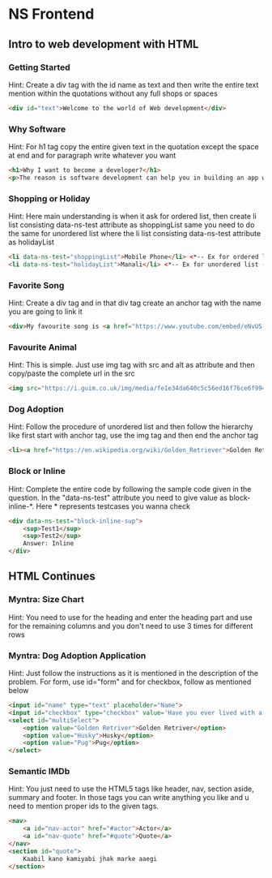 # NS Frontend 

## Intro to web development with HTML

### Getting Started

Hint: Create a div tag with the id name as text and then write the entire text mention within the quotations without any full shops or spaces
```HTML
<div id="text">Welcome to the world of Web development</div>
```

### Why Software

Hint: For h1 tag copy the entire given text in the quotation except the space at end and for paragraph write whatever you want
```HTML
<h1>Why I want to become a developer?</h1>
<p>The reason is software development can help you in building an app which can help you to lower your task which generally a person feel lasy to do that work.</p>
```

### Shopping or Holiday

Hint: Here main understanding is when it ask for ordered list, then create li list consisting data-ns-test attribute as shoppingList same you need to do the same for unordered list where the li list consisting data-ns-test attribute as holidayList
```HTML
<li data-ns-test="shoppingList">Mobile Phone</li> <*-- Ex for ordered list -->
<li data-ns-test="holidayList">Manali</li> <*-- Ex for unordered list -->
```

### Favorite Song

Hint: Create a div tag and in that div tag create an anchor tag with the name you are going to link it
```HTML
<div>My favourite song is <a href="https://www.youtube.com/embed/eNvUS-6PTbs">Cheri Cheri Lady</a></div>
```

### Favourite Animal

Hint: This is simple. Just use img tag with src and alt as attribute and then copy/paste the complete url in the src
```HTML
<img src="https://i.guim.co.uk/img/media/fe1e34da640c5c56ed16f76ce6f994fa9343d09d/0_174_3408_2046/master/3408.jpg?width=445&quality=45&auto=format&fit=max&dpr=2&s=c4f4d4981ad8e828c7d2402a47ed4f4f" alt="A Pug">
```

### Dog Adoption

Hint: Follow the procedure of unordered list and then follow the hierarchy like first start with anchor tag, use the img tag and then end the anchor tag
```HTML
<li><a href="https://en.wikipedia.org/wiki/Golden_Retriever">Golden Retriever<img src="https://upload.wikimedia.org/wikipedia/commons/c/cf/BassetHound_profil.jpg"></a></li>
```

### Block or Inline

Hint: Complete the entire code by following the sample code given in the question. In the "data-ns-test" attribute you need to give value as block-inline-*. Here * represents testcases you wanna check
```HTML
<div data-ns-test="block-inline-sup">
    <sup>Test1</sup>
    <sup>Test2</sup>
    Answer: Inline
</div>
```

## HTML Continues

### Myntra: Size Chart

Hint: You need to use <thead> for the heading and enter the heading part and use <tbody> for the remaining columns and you don't need to use <tbody> 3 times for different rows

### Myntra: Dog Adoption Application

Hint: Just follow the instructions as it is mentioned in the description of the problem. For form, use id="form" and for checkbox, follow as mentioned below
```HTML
<input id="name" type="text" placeholder="Name">
<input id="checkbox" type="checkbox" value='Have you ever lived with a Dog before?'>
<select id="multiSelect">
    <option value="Golden Retriver">Golden Retriver</option> 
    <option value="Husky">Husky</option> 
    <option value="Pug">Pug</option>    
</select>
```

### Semantic IMDb

Hint: You just need to use the HTML5 tags like header, nav, section aside, summary and footer. In those tags you can write anything you like and u need to mention proper ids to the given tags.
```HTML
<nav>
    <a id="nav-actor" href="#actor">Actor</a>
    <a id="nav-quote" href="#quote">Quote</a>
</nav>
<section id="quote">
    Kaabil kano kamiyabi jhak marke aaegi
</section>
```
